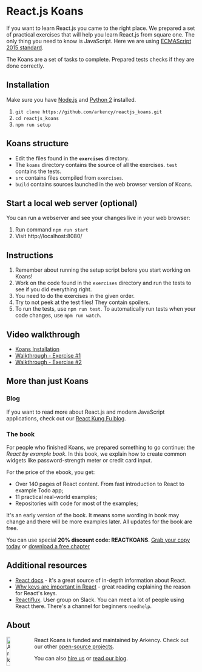 # React.js Koans

If you want to learn React.js you came to the right place. We prepared a set of practical exercises that will help you learn React.js from square one. The only thing you need to know is JavaScript. Here we are using [ECMAScript 2015 standard](https://babeljs.io/docs/learn-es2015/).

The Koans are a set of tasks to complete. Prepared tests checks if they are done correctly.

## Installation

Make sure you have [Node.js](https://nodejs.org/en/download/) and [Python 2](https://www.python.org/downloads/release/python-2712/) installed.

  1. `git clone https://github.com/arkency/reactjs_koans.git`
  2. `cd reactjs_koans`
  3. `npm run setup`

## Koans structure

 * Edit the files found in the **`exercises`** directory.
 * The `koans` directory contains the source of all the exercises. `test` contains the tests.
 * `src` contains files compiled from `exercises`.
 * `build` contains sources launched in the web browser version of Koans.

## Start a local web server (optional)

You can run a webserver and see your changes live in your web browser:

  1. Run command `npm run start`
  2. Visit http://localhost:8080/

## Instructions

  1. Remember about running the setup script before you start working on Koans!
  2. Work on the code found in the `exercises` directory and run the tests to see if you did everything right.
  3. You need to do the exercises in the given order.
  4. Try to not peek at the test files! They contain spoilers.
  5. To run the tests, use `npm run test`. To automatically run tests when your code changes, use `npm run watch`.

## Video walkthrough

 * [Koans Installation](https://www.youtube.com/watch?v=Csf909B5_Qg)
 * [Walkthrough - Exercise #1](https://www.youtube.com/watch?v=wSC2Jqy3xLU)
 * [Walkthrough - Exercise #2](https://www.youtube.com/watch?v=2iuVq17YQxM)

## More than just Koans

### Blog

If you want to read more about React.js and modern JavaScript applications, check out our [React Kung Fu blog](http://reactkungfu.com/).

### The book

For people who finished Koans, we prepared something to go continue: the *React by example book*. In this book, we explain how to create common widgets like password-strength meter or credit card input.

For the price of the ebook, you get:

* Over 140 pages of React content. From fast introduction to React to example Todo app;
* 11 practical real-world examples;
* Repositories with code for most of the examples;

It's an early version of the book. It means some wording in book may change and there will be more examples later. All updates for the book are free.

You can use special **20% discount code: REACTKOANS**.
[Grab your copy today](https://arkency.dpdcart.com/cart/add?product_id=113689&method_id=120078) or [download a free chapter](http://reactkungfu.com/assets/misc/sample.pdf)

## Additional resources

  * [React docs](https://facebook.github.io/react/docs/getting-started.html) - it's a great source of in-depth information about React.
  * [Why keys are important in React](http://blog.arkency.com/2014/10/react-dot-js-and-dynamic-children-why-the-keys-are-important/) - great reading explaining the reason for React's keys.
  * [Reactiflux](http://www.reactiflux.com/). User group on Slack. You can meet a lot of people using React there. There's a channel for beginners `needhelp`.


## About

<img src="http://arkency.com/images/arkency.png" alt="Arkency" width="14%" align="left" />

React Koans is funded and maintained by Arkency. Check out our other [open-source projects](https://github.com/arkency).

You can also [hire us](http://arkency.com) or [read our blog](http://blog.arkency.com).
